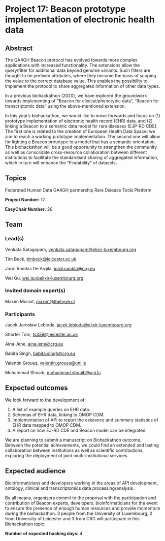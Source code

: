 # Project 17: Beacon prototype implementation of electronic health data

## Abstract

The GA4GH Beacon protocol has evolved towards more complex applications with increased functionality. The extensions allow the query/filter for additional data beyond genome variants. Such filters are thought to be prefixed attributes, where they become the basis of scoping the value to the correct database value. This enables the possibility to implement the protocol to share aggregated information of other data types.

In a previous biohackathon (2020), we have explored the groundwork towards implementing of “Beacon for clinical/phenotypic data”, “Beacon for transcriptomic data” using the above-mentioned extension.

In this year’s biohackathon, we would like to move forwards and focus on (1) prototype implementation of electronic health record (EHR) data, and (2) linking a Beacon to a semantic data model for rare diseases (EJP-RD CDE). The first one is related to the creation of European Health Data Space: we aim to reach a working prototype implementation. The second one will allow for lighting a Beacon prototype to a model that has a semantic orientation. This biohackathon will be a good opportunity to strengthen the community as well as consolidate cross-resource collaboration between different institutions to facilitate the standardised sharing of aggregated information, which in turn will enhance the “Findability” of datasets.

## Topics

Federated Human Data
GA4GH partnership
Rare Disease
Tools Platform

**Project Number:** 17



**EasyChair Number:** 26

## Team

### Lead(s)

Venkata Satagopam, venkata.satagopam@elixir-luxembourg.org

Tim Beck, timbeck@leicester.ac.uk

Jordi Rambla De Argila,  jordi.rambla@crg.eu

Wei Gu, wei.gu@elixir-luxembourg.org

### Invited domain expert(s)
Maxim Moinat, maxim@thehyve.nl

### Participants 
Jacek Jarosław Lebioda, jacek.lebioda@elixir-luxembourg.org 

Shorter Tom, ts339@leicester.ac.uk 

Aina Jene, aina.jene@crg.eu  

Babita Singh, babita.singh@crg.eu

Valentin Groues, valentin.groues@uni.lu 

Muhammad Shoaib, muhammad.shoaib@uni.lu 


## Expected outcomes

We look forward to the development of:
1)    A list of example queries on EHR data.
2)    Schemas of EHR data, linking to OMOP CDM.
3)   Implementation of API to report the existence and summary statistics of EHR data mapped to OMOP CDM.
4) A report on how EJ-RD CDE and Beacon model can be integrated

We are planning to submit a manuscript on Biohackathon outcome. Between the potential achievements, we could find an extended and lasting collaboration between institutions as well as scientific contributions, exploring the deployment of joint multi-institutional services.

## Expected audience

Bioinformaticians and developers working in the areas of API development, ontology, clinical and transcriptomics data processing/analysis.

By all means, organizers commit to the proposal with the participation and contribution of Beacon experts, developers, bioinformaticians for the event to ensure the presence of enough human resources and provide momentum during the biohackathon. 3 people from the University of Luxembourg, 2 from University of Leicester and 3 from CRG will participate in this Biohackathon topic.


**Number of expected hacking days**: 4

